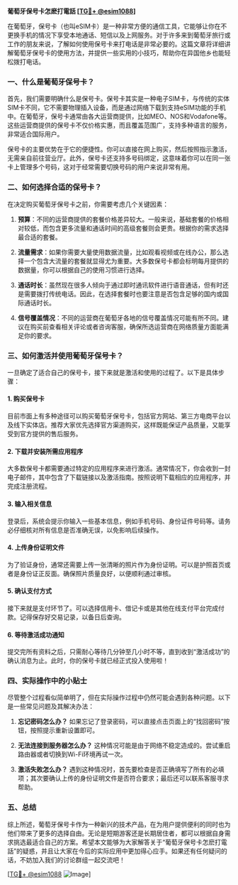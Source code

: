 **葡萄牙保号卡怎麽打電話 [[TG💪+ @esim1088](https://t.me/s/esim1088)]**

在葡萄牙，保号卡（也叫eSIM卡）是一种非常方便的通信工具，它能够让你在不更换手机的情况下享受本地通话、短信以及上网服务。对于许多来到葡萄牙旅行或工作的朋友来说，了解如何使用保号卡来打电话是非常必要的。这篇文章将详细讲解葡萄牙保号卡的使用方法，并提供一些实用的小技巧，帮助你在异国他乡也能轻松拨打电话。

### 一、什么是葡萄牙保号卡？

首先，我们需要明确什么是保号卡。保号卡其实是一种电子SIM卡，与传统的实体SIM卡不同，它不需要物理插入设备，而是通过网络下载到支持eSIM功能的手机中。在葡萄牙，保号卡通常由各大运营商提供，比如MEO、NOS和Vodafone等。这些运营商提供的保号卡不仅价格实惠，而且覆盖范围广，支持多种语言的服务，非常适合国际用户。

保号卡的主要优势在于它的便捷性。你可以直接在网上购买，然后按照指示激活，无需亲自前往营业厅。此外，保号卡还支持多号码绑定，这意味着你可以在同一张卡上管理多个号码，这对于经常需要切换号码的用户来说非常有用。

### 二、如何选择合适的保号卡？

在决定购买葡萄牙保号卡之前，你需要考虑几个关键因素：

1. **预算**：不同的运营商提供的套餐价格差异较大。一般来说，基础套餐的价格相对较低，而包含更多流量和通话时间的高级套餐则会更贵。根据你的需求选择最合适的套餐。
   
2. **流量需求**：如果你需要大量使用数据流量，比如观看视频或在线办公，那么选择一个包含大流量的套餐就显得尤为重要。大多数保号卡都会标明每月提供的数据量，你可以根据自己的使用习惯进行选择。

3. **通话时长**：虽然现在很多人倾向于通过即时通讯软件进行语音通话，但有时还是需要拨打传统电话。因此，在选择套餐时也要注意是否包含足够的国内或国际通话时长。

4. **信号覆盖情况**：不同的运营商在葡萄牙各地的信号覆盖情况可能有所不同。建议在购买前查看相关评论或者咨询客服，确保所选运营商在网络质量方面能满足你的要求。

### 三、如何激活并使用葡萄牙保号卡？

一旦确定了适合自己的保号卡，接下来就是激活和使用的过程了。以下是具体步骤：

#### 1. 购买保号卡

目前市面上有多种途径可以购买葡萄牙保号卡，包括官方网站、第三方电商平台以及线下实体店。推荐大家优先选择官方渠道购买，这样既能保证产品质量，又能享受到官方提供的售后服务。

#### 2. 下载并安装所需应用程序

大多数保号卡都需要通过特定的应用程序来进行激活。通常情况下，你会收到一封电子邮件，其中包含了下载链接以及激活指南。按照说明下载相应的应用程序，并完成注册流程。

#### 3. 输入相关信息

登录后，系统会提示你输入一些基本信息，例如手机号码、身份证件号码等。请务必仔细核对所有信息是否准确无误，以免影响后续操作。

#### 4. 上传身份证明文件

为了验证身份，通常还需要上传一张清晰的照片作为身份证明。可以是护照首页或者是身份证正反面。确保照片质量良好，以便顺利通过审核。

#### 5. 确认支付方式

接下来就是支付环节了。可以选择信用卡、借记卡或是其他在线支付平台完成付款。记得保存好交易记录，以备日后查询。

#### 6. 等待激活成功通知

提交完所有资料之后，只需耐心等待几分钟至几小时不等，直到收到“激活成功”的确认消息为止。此时，你的保号卡就已经正式投入使用啦！

### 四、实际操作中的小贴士

尽管整个过程看似简单明了，但在实际操作过程中仍然可能会遇到各种问题。以下是一些常见问题及其解决办法：

1. **忘记密码怎么办？**
   如果忘记了登录密码，可以直接点击页面上的“找回密码”按钮，按照提示重新设置即可。

2. **无法连接到服务器怎么办？**
   这种情况可能是由于网络不稳定造成的。尝试重启路由器或者切换到Wi-Fi环境再试一次。

3. **激活失败怎么办？**
   遇到这种情况时，首先要检查是否正确填写了所有的必填项；其次要确认上传的身份证明文件是否符合要求；最后还可以联系客服寻求帮助。

### 五、总结

综上所述，葡萄牙保号卡作为一种新兴的技术产品，在为用户提供便利的同时也为他们带来了更多的选择自由。无论是短期游客还是长期居住者，都可以根据自身需求挑选最适合自己的方案。希望本文能够为大家解答关于“葡萄牙保号卡怎麽打電話”的疑惑，并且让大家在今后的实际应用中更加得心应手。如果还有任何疑问的话，不妨加入我们的讨论群组一起交流吧！

[[TG💪+ @esim1088](https://t.me/s/esim1088) ![Image](https://i.postimg.cc/4NQfJmqS/Snipaste-2025-05-13-00-14-12.png)]